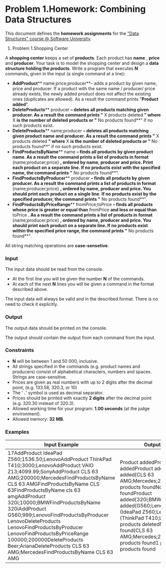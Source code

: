 

# Problem 1.Homework: Combining Data Structures

This document defines the **homework assignments** for the [&quot;Data Structures&quot; course @ Software University](https://softuni.bg/trainings/1147/Data-Structures-June-2015).

1. Problem 1.Shopping Center

A **shopping center** keeps a set of **products**. Each product has **name** , **price** and **producer**. Your task is to model the shopping center and design a **data structure holding the products**. Write a program that executes **N** commands, given in the input (a single command at a line):

- **AddProduct**** name;price;producer**– adds a product by given name, price and producer. If a product with the same name / producer/ price already exists, the newly added product does not affect the existing ones (duplicates are allowed). As a result the command prints &quot;**Product added**&quot;.
- **DeleteProducts**** producer **– deletes all products matching given producer. As a result the command prints &quot;** X products deleted **&quot; where** X **is the number of deleted products or &quot;** No products found**&quot; if no such products exist.
- **DeleteProducts**** name;producer **– deletes all products matching given product name and producer. As a result the command prints &quot;** X products deleted **&quot; where** X **is the number of deleted products or &quot;** No products found**&quot; if no such products exist.
- **FindProductsByName**** name **– finds all products by given product name. As a result the command prints a list of products in format** {name;producer;price} **, ordered by name, producer and price. Print each product on a separate line. If no products exist with the specified name, the command prints &quot;** No products found**&quot;.
- **FindProductsByProducer**** producer **– finds all products by given producer. As a result the command prints a list of products in format** {name;producer;price} **, ordered by name, producer and price. You should print each product on a single line**. **If no products exist by the specified producer, the command prints &quot;** No products found**&quot;.
- **FindProductsByPriceRange**** fromPrice;toPrice **– finds all products whose price is greater or equal than** fromPrice **and less or equal than** toPrice **. As a result the command prints a list of products in format** {name;producer;price} **, ordered by name, producer and price. You should print each product on a separate line. If no products exist within the specified price range, the command prints &quot;** No products found**&quot;.

All string matching operations are **case-sensetive**.

### Input

The input data should be read from the console.

- At the first line you will be given the number **N** of the commands.
- At each of the next **N** lines you will be given a command in the format described above.

The input data will always be valid and in the described format. There is no need to check it explicitly.

### Output

The output data should be printed on the console.

The output should contain the output from each command from the input.

### Constraints

- **N** will be between 1 and 50 000, inclusive.
- All strings specified in the commands (e.g. product names and producers) consist of alphabetical characters, numbers and spaces. Strings are case-sensitive.
- Prices are given as real numbers with up to 2 digits after the decimal point, (e.g. 133.58, 320.3, or 10)
- The &#39; **.**&#39; symbol is used as decimal separator.
- Prices should be printed with exactly **2 digits** after the decimal point (e.g. 320.30 instead of 320.3).
- Allowed working time for your program: **1.00 seconds** (at the judge environment).
- Allowed memory: **32**  **MB**.

### Examples

| **Input Example** | **Output Example** |
| --- | --- |
| 17AddProduct IdeaPad Z560;1536.50;LenovoAddProduct ThinkPad T410;3000;LenovoAddProduct VAIO Z13;4099.99;SonyAddProduct CLS 63 AMG;200000;MercedesFindProductsByName CLS 63 AMGFindProductsByName CLS 63FindProductsByName cls 63 amgAddProduct 320i;10000;BMWFindProductsByName 320iAddProduct G560;999;LenovoFindProductsByProducer LenovoDeleteProducts LenovoFindProductsByProducer LenovoFindProductsByPriceRange 100000;200000DeleteProducts Beer;ArianaDeleteProducts CLS 63 AMG;MercedesFindProductsByName CLS 63 AMG | Product addedProduct addedProduct addedProduct added{CLS 63 AMG;Mercedes;200000.00}No products foundNo products foundProduct added{320i;BMW;10000.00}Product added{G560;Lenovo;999.00}{IdeaPad Z560;Lenovo;1536.50}{ThinkPad T410;Lenovo;3000.00}3 products deletedNo products found{CLS 63 AMG;Mercedes;200000.00}No products found1 products deletedNo products found |

